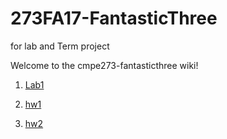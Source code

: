 # 273FA17-FantasticThree
for lab and Term project

Welcome to the cmpe273-fantasticthree wiki!

1. [Lab1](https://github.com/forrestyishichen/273FA17-FantasticThree/tree/master/lab1)

2. [hw1](https://github.com/forrestyishichen/273FA17-FantasticThree/tree/master/hw1)

2. [hw2](https://github.com/forrestyishichen/273FA17-FantasticThree/tree/master/hw2)